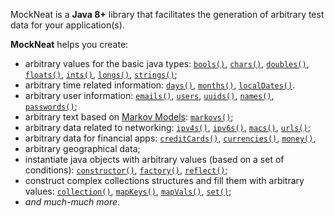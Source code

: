 MockNeat is a **Java 8+** library that facilitates the generation of arbitrary test data for your application(s). 

**MockNeat** helps you create: 

- arbitrary values for the basic java types: [`bools()`](MockNeat#bools), [`chars()`](MockNeat#chars), [`doubles()`](MockNeat#doubles), [`floats()`](MockNeat#floats), [`ints()`](MockNeat#ints), [`longs()`](MockNeat#longs), [`strings()`](MockNeat#strings);
- arbitrary time related information: [`days()`](MockNeat#days), [`months()`](MockNeat#months), [`localDates()`](MockNeat#localdates).
- arbitrary user information: [`emails()`](MockNeat#emails), [`users`](MockNeat#users), [`uuids()`](MockNeat#uuids), [`names()`](MockNeat#names), [`passwords()`](MockNeat#passwords);
- arbitrary text based on [Markov Models](https://en.wikipedia.org/wiki/Markov_model): [`markovs()`](MockNeat#markovs);
- arbitrary data related to networking: [`ipv4s()`](MockNeat#ipv4s), [`ipv6s()`](MockNeat#ipv6s), [`macs()`](MockNeat#macs), [`urls()`](MockNeat#urls);
- arbitrary data for financial apps: [`creditCards()`](MockNeat#creditcards), [`currencies()`](MockNeat#currencies), [`money()`](MockNeat#money),
- arbitrary geographical data;
- instantiate java objects with arbitrary values (based on a set of conditions): [`constructor()`](MockNeat#constructor), [`factory()`](MockNeat#factory), [`reflect()`](MockNeat#reflect);
- construct complex collections structures and fill them with arbitrary values: [`collection()`](MockUnit#collection), [`mapKeys()`](MockUnit#mapkeys), [`mapVals()`](MockUnit#mapvals), [`set()`](MockUnit#set);
- *and much-much more*.

